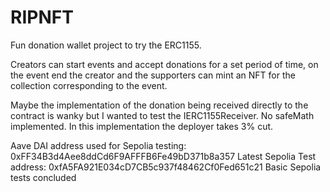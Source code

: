 # RIPNFT

Fun donation wallet project to try the ERC1155.

Creators can start events and accept donations for a set period of time, 
on the event end the creator and the supporters can mint an NFT for the 
collection corresponding to the event.

Maybe the implementation of the donation being received directly to the contract is wanky but I wanted to test the IERC1155Receiver.
No safeMath implemented.
In this implementation the deployer takes 3% cut.

Aave DAI address used for Sepolia testing: 0xFF34B3d4Aee8ddCd6F9AFFFB6Fe49bD371b8a357
Latest Sepolia Test address: 0xfA5FA921E034cD7CB5c937f48462Cf0Fed651c21
Basic Sepolia tests concluded
